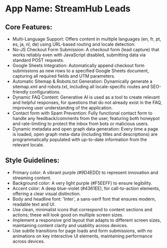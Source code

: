 # **App Name**: StreamHub Leads

## Core Features:

- Multi-Language Support: Offers content in multiple languages (en, fr, pt, es, ja, nl, de) using URL-based routing and locale detection.
- No-JS Checkout Form Submission: A checkout form (lead capture) that works reliably even with JavaScript disabled, submitting data via standard POST requests.
- Google Sheets Integration: Automatically append checkout form submissions as new rows to a specified Google Sheets document, capturing all required fields and UTM parameters.
- Automatic Sitemap & Robots.txt Generation: Dynamically generate a sitemap.xml and robots.txt, including all locale-specific routes and SEO-friendly configurations.
- Dynamic FAQ Content: Generative AI is used as a tool to create relevant and helpful responses, for questions that do not already exist in the FAQ, improving user understanding of the application.
- Contact form with Spam Prevention: Fully functional contact form to handle any feedback/comments from the user, featuring both honeypot and rate-limiting to protect the inbox from bots or malicious users.
- Dynamic metadata and open graph data generation: Every time a page is loaded, open graph meta-data (including titles and descriptions) are programmatically populated with up-to-date information from the relevant locale.

## Style Guidelines:

- Primary color: A vibrant purple (#9D4EDD) to represent innovation and streaming content.
- Background color: A very light purple (#F5EEFF) to ensure legibility.
- Accent color: A deep blue-violet (#4361EE), for call-to-action elements, offering a clear visual distinction.
- Body and headline font: 'Inter', a sans-serif font that ensures modern, readable text and UI.
- Use clean, minimalist icons that correspond to content sections and actions; these will look good on multiple screen sizes.
- Implement a responsive grid layout that adapts to different screen sizes, maintaining content clarity and usability across devices.
- Use subtle transitions for page loads and form submissions, with no animations on key interactive UI elements, maintaining performance across devices.